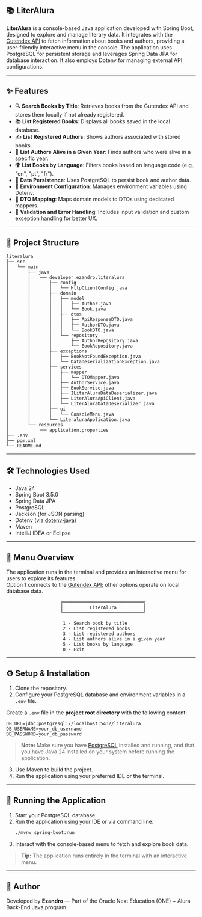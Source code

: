 ## 📚 LiterAlura

**LiterAlura** is a console-based Java application developed with Spring Boot, designed to explore and manage literary data. It integrates with the [Gutendex API](https://gutendex.com/) to fetch information about books and authors, providing a user-friendly interactive menu in the console. The application uses PostgreSQL for persistent storage and leverages Spring Data JPA for database interaction. It also employs Dotenv for managing external API configurations.

---

## ✨ Features

- 🔍 **Search Books by Title**: Retrieves books from the Gutendex API and stores them locally if not already registered.
- 📚 **List Registered Books**: Displays all books saved in the local database.
- ✍️ **List Registered Authors**: Shows authors associated with stored books.
- 🧓 **List Authors Alive in a Given Year**: Finds authors who were alive in a specific year.
- 🌍 **List Books by Language**: Filters books based on language code (e.g., "en", "pt", "fr").
- 💾 **Data Persistence**: Uses PostgreSQL to persist book and author data.
- 🔧 **Environment Configuration**: Manages environment variables using Dotenv.
- 🔄 **DTO Mapping**: Maps domain models to DTOs using dedicated mappers.
- 🧪 **Validation and Error Handling**: Includes input validation and custom exception handling for better UX.

---

## 📂 Project Structure

```
literalura
├── src
│   └── main
│       ├── java
│       │   └── developer.ezandro.literalura
│       │       ├── config
│       │       │   └── HttpClientConfig.java
│       │       ├── domain
│       │       │   ├── model
│       │       │   │   ├── Author.java
│       │       │   │   └── Book.java
│       │       │   ├── dtos
│       │       │   │   ├── ApiResponseDTO.java
│       │       │   │   ├── AuthorDTO.java
│       │       │   │   └── BookDTO.java
│       │       │   └── repository
│       │       │       ├── AuthorRepository.java
│       │       │       └── BookRepository.java
│       │       ├── exceptions
│       │       │   ├── BookNotFoundException.java
│       │       │   └── DataDeserializationException.java
│       │       ├── services
│       │       │   ├── mapper
│       │       │   │   └── DTOMapper.java
│       │       │   ├── AuthorService.java
│       │       │   ├── BookService.java
│       │       │   ├── ILiterAluraDataDeserializer.java
│       │       │   ├── LiterAluraApiClient.java
│       │       │   └── LiterAluraDataDeserializer.java
│       │       ├── ui
│       │       │   └── ConsoleMenu.java
│       │       └── LiteraluraApplication.java
│       └── resources
│           └── application.properties
├── .env        
├── pom.xml
└── README.md
```
---

## 🛠️ Technologies Used

- Java 24
- Spring Boot 3.5.0
- Spring Data JPA
- PostgreSQL
- Jackson (for JSON parsing)
- Dotenv (via [dotenv-java](https://github.com/cdimascio/dotenv-java))
- Maven
- IntelliJ IDEA or Eclipse

---

## 🧭 Menu Overview

The application runs in the terminal and provides an interactive menu for users to explore its features.  
Option 1 connects to the [Gutendex API](https://gutendex.com/); other options operate on local database data.

```
                    ╔══════════════════════════════╗
                    ║          LiterAlura          ║
                    ╚══════════════════════════════╝

                     1 - Search book by title  
                     2 - List registered books  
                     3 - List registered authors  
                     4 - List authors alive in a given year  
                     5 - List books by language  
                     0 - Exit
```

---

## ⚙️ Setup & Installation

1. Clone the repository.  
2. Configure your PostgreSQL database and environment variables in a `.env` file.

Create a `.env` file in the **project root directory** with the following content:

```
DB_URL=jdbc:postgresql://localhost:5432/literalura
DB_USERNAME=your_db_username
DB_PASSWORD=your_db_password
```

> **Note:** Make sure you have [PostgreSQL](https://www.postgresql.org/download/) installed and running, and that you have Java 24 installed on your system before running the application.

3. Use Maven to build the project.  
4. Run the application using your preferred IDE or the terminal.

---

## 🚀 Running the Application

1. Start your PostgreSQL database.  
2. Run the application using your IDE or via command line:  
   ```bash
   ./mvnw spring-boot:run
   ```
3. Interact with the console-based menu to fetch and explore book data.

> **Tip:** The application runs entirely in the terminal with an interactive menu.

---

## 👤 Author

Developed by **Ezandro** — Part of the Oracle Next Education (ONE) + Alura Back-End Java program.
